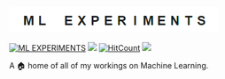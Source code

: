 ![](https://github.com/swetankraj/ml-experiments/blob/master/files/ml-experiment-logo.gif)

[![ML EXPERIMENTS](https://img.shields.io/github/last-commit/swetankraj/ml-experiments.svg?style=flat)]()
[![](https://img.shields.io/badge/latest%20experiment-Machine%20Learning%20--%20Ground%20Water%20Survey-orange.svg)](https://github.com/swetankraj/ml-experiments/blob/master/Machine%20Learning%20-%20Ground%20Water%20Survey.ipynb)
[![HitCount](http://hits.dwyl.io/swetankraj/ml-experiments.svg)](http://hits.dwyl.io/swetankraj/ml-experiments)
[![](https://img.shields.io/badge/Python-3.7.1-cc00ff.svg?logo=python&logoColor=white)]()

A :house: home of all of my workings on Machine Learning.



      
